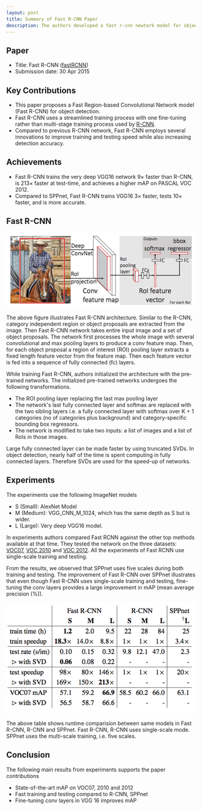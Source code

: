 ```yaml
---
layout: post
title: Summary of Fast R-CNN Paper
description: The authors developed a fast r-cnn newtork model for object detection. This network builds on the top of previously introduced R-CNN network to efficiently classify object proposals using deep convolutional networks.
---
```


## Paper
- Title: Fast R-CNN ([fastRCNN](https://arxiv.org/abs/1504.08083))
- Submission date: 30 Apr 2015

## Key Contributions
- This paper proposes a Fast Region-based Convolutional Network model (Fast R-CNN) for object detection.
- Fast R-CNN uses a streamlined training process with one fine-tuning rather than multi-stage training process used by [R-CNN](https://swethatanamala.github.io/2018/09/13/summary-of-rcnn-paper/).
- Compared to previous R-CNN network, Fast R-CNN employs several innovations to improve training and testing speed while also increasing detection accuracy.


## Achievements
- Fast R-CNN trains the very deep VGG16 network $9 \times$ faster than R-CNN, is $213 \times$ faster at test-time, and achieves a higher mAP on PASCAL VOC 2012.
- Compared to SPPnet, Fast R-CNN trains VGG16 $3 \times$ faster, tests $10 \times$ faster, and is more accurate.

## Fast R-CNN
<p align="center">
<img src="/assets/Images/fastrcnn/fastrcnn.png" alt="tab_contents">
</p>
The above figure illustrates Fast R-CNN architecture. Similar to the R-CNN, category independent region or object proposals are extracted from the image. Then Fast R-CNN network takes entire input image and a set of object proposals. The network first processes the whole image with several convolutional and max pooling layers to produce a conv feature map. Then, for each object proposal a region of interest (ROI) pooling layer extracts a fixed length feature vector from the feature map. Then each feature vector is fed into a sequence of fully connected (fc) layers.

While training Fast R-CNN, authors initialized the architecture with the pre-trained networks. The initialized pre-trained networks undergoes the following transformations.
- The ROI pooling layer replacing the last max pooling layer
- The network's last fully connected layer and softmax are replaced with the two sibling layers i.e. a fully connected layer with softmax over K + 1 categories (no of categories plus background) and category-specific bounding box regressors. 
- The network is modified to take two inputs: a list of images and a list of RoIs in those images.

Large fully connected layer can be made faster by using truncated SVDs. In object detection, nearly half of the time is spent computing in fully connected layers. Therefore SVDs are used for the speed-up of networks.


## Experiments
The experiments use the following ImageNet models
- S (Small): AlexNet Model
- M (Medium): VGG_CNN_M_1024, which has the same depth as S but is wider.
- L (Large): Very deep VGG16 model.

In experiments authors compared Fast RCNN against the other top methods available at that time. They tested the network on the three datasets: [VOC07](http://host.robots.ox.ac.uk/pascal/VOC/voc2007/), [VOC 2010](http://host.robots.ox.ac.uk/pascal/VOC/voc2010/) and [VOC 2012](http://host.robots.ox.ac.uk/pascal/VOC/voc2012/). All the experiments of Fast RCNN use single-scale training and testing.

From the results, we observed that SPPnet uses five scales during both training and testing. The improvement of Fast R-CNN over SPPnet illustrates that even though Fast R-CNN uses single-scale training and testing, fine-tuning the conv layers provides a large improvement in mAP (mean average precision (%)). 

<p align="center">
<img src="/assets/Images/fastrcnn/time_results.png" alt="tab_contents">
</p>

The above table shows runtime comparision between same models in Fast R-CNN, R-CNN and SPPnet. Fast R-CNN, R-CNN uses single-scale mode. SPPnet uses the multi-scale training, i.e. five scales.

## Conclusion
The following main results from experiments supports the paper contributions
- State-of-the-art mAP on VOC07, 2010 and 2012
- Fast training and testing compared to R-CNN, SPPnet
- Fine-tuning conv layers in VGG 16 improves mAP
